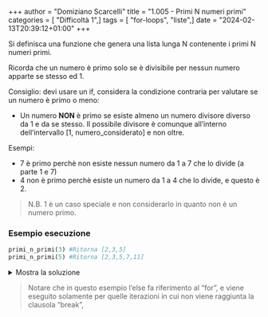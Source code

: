 +++
author = "Domiziano Scarcelli"
title = "1.005 - Primi N numeri primi"
categories = [ "Difficoltà 1",]
tags = [ "for-loops", "liste",]
date = "2024-02-13T20:39:12+01:00"
+++

Si definisca una funzione che genera una lista lunga N contenente i primi N numeri primi.

Ricorda che un numero è primo solo se è divisibile per nessun numero apparte se stesso ed 1.

Consiglio: devi usare un if,  considera la condizione contraria per valutare se un numero è primo o meno:

- Un numero **NON** è primo se esiste almeno un numero divisore diverso da 1 e da se stesso. Il possibile divisore è comunque all’interno dell’intervallo [1, numero_considerato] e non oltre.

Esempi: 

- 7 è primo perchè non esiste nessun numero da 1 a 7 che lo divide (a parte 1 e 7)
- 4 non è primo perchè esiste un numero da 1 a 4 che lo divide, e questo è 2.

> N.B. 1 è un caso speciale e non considerarlo in quanto non è un numero primo.

### Esempio esecuzione

```python
primi_n_primi(3) #Ritorna [2,3,5]
primi_n_primi(5) #Ritorna [2,3,5,7,11]
```

<details>
<summary>Mostra la soluzione</summary>


Soluzione con una funzione di utilità che viene utilizzata come condizione:
```python
def primo(n):
    """
    Ritorna True se n è primo, False altrimenti
    """
    for i in range(2, n):
        if n % i == 0:
            return False
    return True

def num_primi(n):
    """
    Ritorna la lista dei primi n numeri primi 
    (usa la funzione primo(n) per capire se un numero è primo o meno)
    """
    lista = []
    numero_corrente = 2
    while len(lista) < n:
        if primo(numero_corrente):
            lista.append(numero_corrente)
        numero_corrente += 1
    return lista
```

Soluzione con un "break" e il controllo direttamente all'interno del for
```python
def num_primi_unificato(n):
		"""
		Ritorna la lista dei primi n numeri primi 
		"""
    lista = []
    numero_corrente = 2
    while len(lista) < n:
        for i in range(2, numero_corrente): #Guardo tutti i numeri che vanno da 2 a num_corrente - 1
            if numero_corrente % i == 0: #Se trovo un numero 'i' che lo divide, allora num_corrente non`e primo
                break #Interrompo il ciclo for
        else: #Questo else si riferisce al for, e viene eseguito solo per quelle iterazioni che non raggiungono la clausola "break" (numeri primi)
            lista.append(numero_corrente)  
        numero_corrente += 1
    return lista
```

</details>

> Notare che in questo esempio l’else fa riferimento al “for”, e viene eseguito solamente per quelle iterazioni in cui non viene raggiunta la clausola “break”, 
